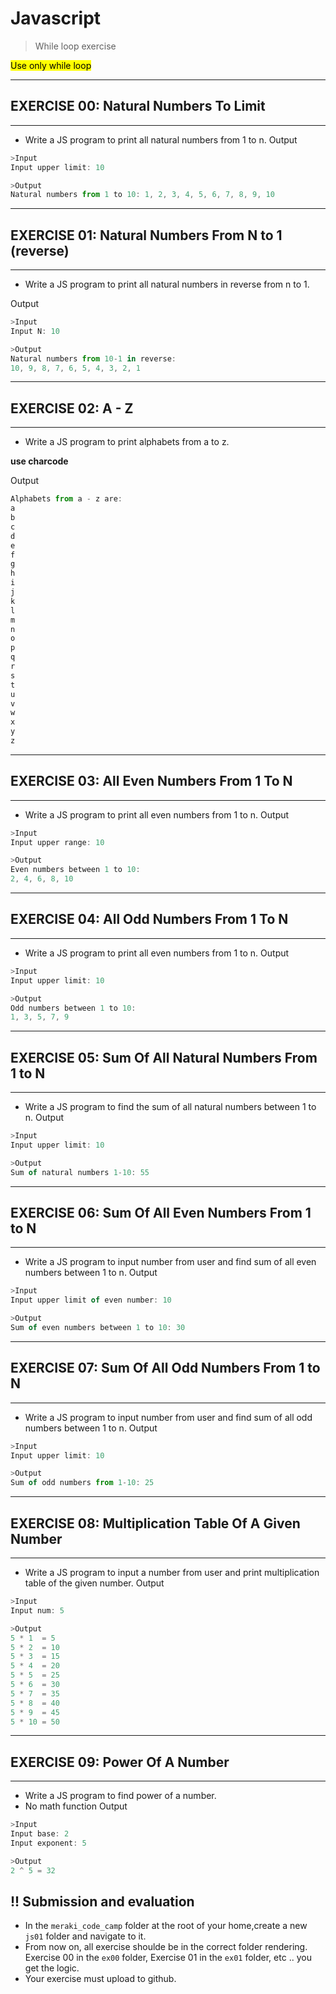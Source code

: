 
# Javascript
> While loop exercise

<mark >Use only while loop</mark>

***
## EXERCISE 00: Natural Numbers To Limit
***
-	Write a JS program to print all natural numbers from 1 to n.
Output
```js
>Input
Input upper limit: 10

>Output
Natural numbers from 1 to 10: 1, 2, 3, 4, 5, 6, 7, 8, 9, 10
```
***
## EXERCISE 01: Natural Numbers From N to 1 (reverse)
***
-	Write a JS program to print all natural numbers in reverse from n to 1.

Output
```js
>Input
Input N: 10

>Output
Natural numbers from 10-1 in reverse: 
10, 9, 8, 7, 6, 5, 4, 3, 2, 1
```
***
## EXERCISE 02: A - Z
***
-	Write a JS program to print alphabets from a to z.

**use charcode** 

Output
```js
Alphabets from a - z are:
a
b
c
d
e
f
g
h
i
j
k
l
m
n
o
p
q
r
s
t
u
v
w
x
y
z
```
***
## EXERCISE 03: All Even Numbers From 1 To N
***
-	Write a JS program to print all even numbers from 1 to n.
Output
```js
>Input
Input upper range: 10

>Output
Even numbers between 1 to 10:
2, 4, 6, 8, 10
```
***
## EXERCISE 04: All Odd Numbers From 1 To N
***
-	Write a JS program to print all even numbers from 1 to n.
Output
 ```js
>Input
Input upper limit: 10

>Output
Odd numbers between 1 to 10:
1, 3, 5, 7, 9
```
***
## EXERCISE 05:  Sum Of All Natural Numbers From 1 to N
***
-	Write a JS program to find the sum of all natural numbers between 1 to n.
 Output
```js
>Input
Input upper limit: 10

>Output
Sum of natural numbers 1-10: 55
```
***
## EXERCISE 06: Sum Of All Even Numbers From 1 to N
***
-	Write a JS program to input number from user and find sum of all even numbers between 1 to n.
Output
 ```js
>Input
Input upper limit of even number: 10

>Output
Sum of even numbers between 1 to 10: 30
```
***
## EXERCISE 07: Sum Of All Odd Numbers From 1 to N
***
-	Write a JS program to input number from user and find sum of all odd numbers between 1 to n.
Output
```js
>Input
Input upper limit: 10

>Output
Sum of odd numbers from 1-10: 25
```
***
## EXERCISE 08: Multiplication Table Of A Given Number 
***
-	Write a JS program to input a number from user and print multiplication table of the given number.
Output
```js
>Input
Input num: 5

>Output
5 * 1  = 5
5 * 2  = 10
5 * 3  = 15
5 * 4  = 20
5 * 5  = 25
5 * 6  = 30
5 * 7  = 35
5 * 8  = 40
5 * 9  = 45
5 * 10 = 50
```
***
## EXERCISE 09: Power Of A Number
***
-	Write a JS program to find power of a number.
-	No math function
Output
```js
>Input
Input base: 2
Input exponent: 5

>Output
2 ^ 5 = 32
```
## !! Submission and evaluation

*  In the `meraki_code_camp` folder at the root of your home,create a new `js01` folder and navigate to it.
* From now on, all exercise shoulde be in the correct folder rendering. Exercise 00 in the `ex00` folder, Exercise 01 in the `ex01` folder, etc .. you get the logic.
* Your exercise must upload to github.


